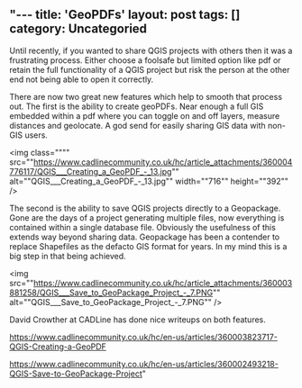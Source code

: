 "---
title: 'GeoPDFs'
layout: post
tags: []
category: 
Uncategoried
---
Until recently, if you wanted to share QGIS projects with others then it was a frustrating process. Either choose a foolsafe but limited option like pdf or retain the full functionality of a QGIS project but risk the person at the other end not being able to open it correctly.

There are now two great new features which help to smooth that process out. The first is the ability to create geoPDFs. Near enough a full GIS embedded within a pdf where you can toggle on and off layers, measure distances and geolocate. A god send for easily sharing GIS data with non-GIS users.

<img class="""" src=""https://www.cadlinecommunity.co.uk/hc/article_attachments/360004776117/QGIS___Creating_a_GeoPDF_-_13.jpg"" alt=""QGIS___Creating_a_GeoPDF_-_13.jpg"" width=""716"" height=""392"" />

The second is the ability to save QGIS projects directly to a Geopackage. Gone are the days of a project generating multiple files, now everything is contained within a single database file. Obviously the usefulness of this extends way beyond sharing data. Geopackage has been a contender to replace Shapefiles as the defacto GIS format for years. In my mind this is a big step in that being achieved.

<img src=""https://www.cadlinecommunity.co.uk/hc/article_attachments/360003881258/QGIS___Save_to_GeoPackage_Project_-_7.PNG"" alt=""QGIS___Save_to_GeoPackage_Project_-_7.PNG"" />

David Crowther at CADLine has done nice writeups on both features.

https://www.cadlinecommunity.co.uk/hc/en-us/articles/360003823717-QGIS-Creating-a-GeoPDF

https://www.cadlinecommunity.co.uk/hc/en-us/articles/360002493218-QGIS-Save-to-GeoPackage-Project"

